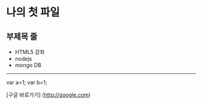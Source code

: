 나의 첫 파일 
============


부제목 줄
------------

 * HTML5 강좌
 * nodejs
 * mongo DB
 

-----------

  var a=1;
  var b=1;
  
  [구글 바로가기] (http://google.com)

